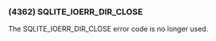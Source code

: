### (4362\) SQLITE\_IOERR\_DIR\_CLOSE



 The SQLITE\_IOERR\_DIR\_CLOSE error code is no longer used.




